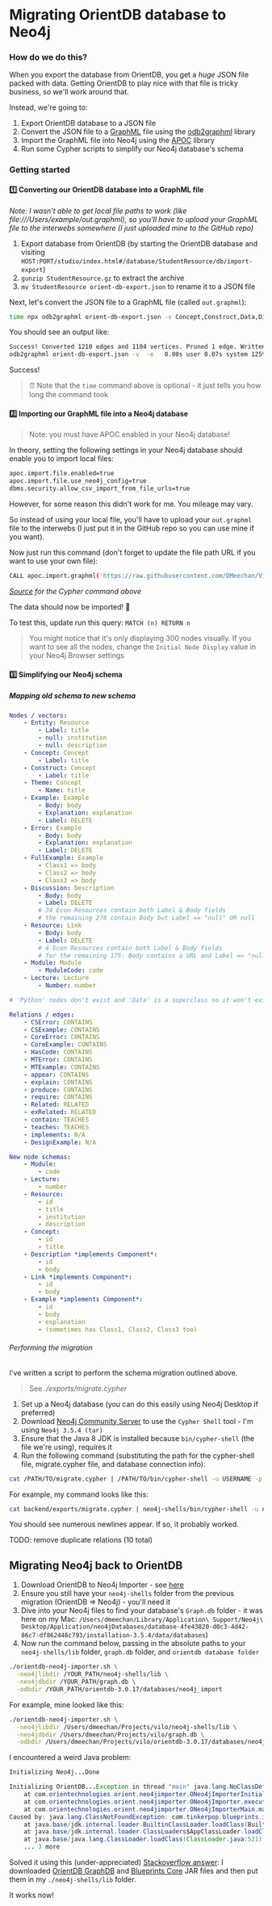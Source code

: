 # Migrating OrientDB database to Neo4j

### How do we do this?

When you export the database from OrientDB, you get a *huge* JSON file packed with data. Getting OrientDB to play nice with that file is tricky business, so we'll work around that. 

Instead, we're going to:

1. Export OrientDB database to a JSON file
2. Convert the JSON file to a [GraphML](http://graphml.graphdrawing.org/) file using the [odb2graphml](https://github.com/lukeasrodgers/odb2graphml) library
3. Import the GraphML file into Neo4j using the [APOC](https://github.com/neo4j-contrib/neo4j-apoc-procedures) library
4. Run some Cypher scripts to simplify our Neo4j database's schema

### Getting started

#### 1️⃣ Converting our OrientDB database into a GraphML file

*Note: I wasn't able to get local file paths to work (like file:///Users/example/out.graphml), so you'll have to upload your GraphML file to the interwebs somewhere (I just uploaded mine to the GitHub repo)*

1. Export database from OrientDB (by starting the OrientDB database and visiting `HOST:PORT/studio/index.html#/database/StudentResource/db/import-export`)
2. `gunzip StudentResource.gz` to extract the archive
3. `mv StudentResource orient-db-export.json` to rename it to a JSON file

Next, let's convert the JSON file to a GraphML file (called `out.graphml`):

```bash
time npx odb2graphml orient-db-export.json -v Concept,Construct,Data,Discussion,Entity,Error,Example,FullExample,Lecture,Module,Python,Resource,Theme,V -e CSError,CSExample,CoreError,CoreExample,DesignExample,E,HasCode,MTError,MTExample,Related,appear,contain,exRelated,explain,implements,produce,require,teaches
```

You should see an output like:

```bash
Success! Converted 1210 edges and 1104 vertices. Pruned 1 edge. Written to out.graphml
odb2graphml orient-db-export.json -v  -e   0.80s user 0.07s system 125% cpu 0.694 total
```

Success!

> ⏰ Note that the `time` command above is optional - it just tells you how long the command took

#### 2️⃣ Importing our GraphML file into a Neo4j database

> Note: you must have APOC enabled in your Neo4j database!

In theory, setting the following settings in your Neo4j database should enable you to import local files:

```bash
apoc.import.file.enabled=true
apoc.import.file.use_neo4j_config=true
dbms.security.allow_csv_import_from_file_urls=true
```

However, for some reason this didn't work for me. You mileage may vary.

So instead of using your local file, you'll have to upload your `out.graphml` file to the interwebs (I just put it in the GitHub repo so you can use mine if you want).

Now just run this command (don't forget to update the file path URL if you want to use your own file):

```bash
CALL apoc.import.graphml('https://raw.githubusercontent.com/DMeechan/ViLO-GRAND/master/exports/out.graphml', {batchSize: 10000, readLabels: true, storeNodeIds: false, defaultRelationshipType:"RELATED"})
```

*[Source](https://neo4j-contrib.github.io/neo4j-apoc-procedures/#graphml) for the Cypher command above*

The data should now be imported! 🎉

To test this, update run this query: `MATCH (n) RETURN n`

> You might notice that it's only displaying 300 nodes visually. If you want to see all the nodes, change the `Initial Node Display` value in your Neo4j Browser settings

#### 3️⃣ Simplifying our Neo4j schema

##### Mapping old schema to new schema

```YAML
Nodes / vectors:
    - Entity: Resource
        - Label: title
        - null: institution
        - null: description
    - Concept: Concept
        - Label: title
    - Construct: Concept
        - Label: title
    - Theme: Concept
        - Name: title
    - Example: Example
        - Body: body
        - Explanation: explanation
        - Label: DELETE
    - Error: Example
        - Body: body
        - Explanation: explanation
        - Label: DELETE
    - FullExample: Example
        - Class1 => body
        - Class2 => body
        - Class3 => body
    - Discussion: Description
        - Body: body
        - Label: DELETE
        # 34 Econ Resources contain both Label & Body fields
        # the remaining 278 contain Body but Label == "null" OR null
    - Resource: Link
        - Body: body
        - Label: DELETE
        # 4 Econ Resources contain both Label & Body fields
        # for the remaining 175: Body contains a URL and Label == "null"
    - Module: Module
        - ModuleCode: code
    - Lecture: Lecture
        - Number: number

# 'Python' nodes don't exist and 'Data' is a superclass so it won't exist in Neo4j

Relations / edges:
    - CSError: CONTAINS
    - CSExample: CONTAINS
    - CoreError: CONTAINS
    - CoreExample: CONTAINS
    - HasCode: CONTAINS
    - MTError: CONTAINS
    - MTExample: CONTAINS
    - appear: CONTAINS
    - explain: CONTAINS
    - produce: CONTAINS
    - require: CONTAINS
    - Related: RELATED
    - exRelated: RELATED
    - contain: TEACHES
    - teaches: TEACHES
    - implements: N/A
    - DesignExample: N/A
```

```YAML
New node schemas:
    - Module:
        - code
    - Lecture:
        - number
    - Resource:
        - id
        - title
        - institution
        - description
    - Concept:
        - id
        - title
    - Description *implements Component*:
        - id
        - body
    - Link *implements Component*:
        - id
        - body
    - Example *implements Component*:
        - id
        - body
        - explanation
        - (sometimes has Class1, Class2, Class3 too)
```

###### Performing the migration

I've written a script to perform the schema migration outlined above.

> See *./exports/migrate.cypher*

1. Set up a Neo4j database (you can do this easily using Neo4j Desktop if preferred)
2. Download [Neo4j Community Server](https://neo4j.com/download-center/#panel2-2) to use the `Cypher Shell` tool - I'm using `Neo4j 3.5.4 (tar)`
3. Ensure that the Java 8 JDK is installed because `bin/cypher-shell` (the file we're using), requires it 
4. Run the following command (substituting the path for the cypher-shell file, migrate.cypher file, and database connection info):

```bash
cat /PATH/TO/migrate.cypher | /PATH/TO/bin/cypher-shell -u USERNAME -p PASSWORD -a ADDRESS --format plain
```

For example, my command looks like this:

```bash
cat backend/exports/migrate.cypher | neo4j-shells/bin/cypher-shell -u neo4j -p letmein -a bolt://localhost:7687 --format plain
```

You should see numerous newlines appear. If so, it probably worked.

TODO: remove duplicate relations (10 total)

## Migrating Neo4j back to OrientDB

1. Download OrientDB to Neo4j Importer - see [here](https://orientdb.com/docs/last/OrientDB-Neo4j-Importer.html)
2. Ensure you still have your `neo4j-shells` folder from the previous migration (OrientDB => Neo4j) - you'll need it
3. Dive into your Neo4j files to find your database's `Graph.db` folder - it was here on my Mac: `/Users/dmeechan/Library/Application\ Support/Neo4j\ Desktop/Application/neo4jDatabases/database-4fe43820-d0c3-4d42-86c7-df862446c793/installation-3.5.4/data/databases`)
4. Now run the command below, passing in the absolute paths to your `neo4j-shells/lib` folder, `graph.db` folder, and `orientdb database folder`

```bash
./orientdb-neo4j-importer.sh \
  -neo4jlibdir /YOUR_PATH/neo4j-shells/lib \
  -neo4jdbdir /YOUR_PATH/graph.db \
  -odbdir /YOUR_PATH/orientdb-3.0.17/databases/neo4j_import
```

For example, mine looked like this:

```bash
./orientdb-neo4j-importer.sh \
  -neo4jlibdir /Users/dmeechan/Projects/vilo/neo4j-shells/lib \
  -neo4jdbdir /Users/dmeechan/Projects/vilo/graph.db \
  -odbdir /Users/dmeechan/Projects/vilo/orientdb-3.0.17/databases/neo4j_import
```

I encountered a weird Java problem:

```java
Initializing Neo4j...Done

Initializing OrientDB...Exception in thread "main" java.lang.NoClassDefFoundError: com/tinkerpop/blueprints/impls/orient/OrientGraphFactory
	at com.orientechnologies.orient.neo4jimporter.ONeo4jImporterInitializer.invoke(ONeo4jImporterInitializer.java:94)
	at com.orientechnologies.orient.neo4jimporter.ONeo4jImporter.execute(ONeo4jImporter.java:108)
	at com.orientechnologies.orient.neo4jimporter.ONeo4jImporterMain.main(ONeo4jImporterMain.java:25)
Caused by: java.lang.ClassNotFoundException: com.tinkerpop.blueprints.impls.orient.OrientGraphFactory
	at java.base/jdk.internal.loader.BuiltinClassLoader.loadClass(BuiltinClassLoader.java:583)
	at java.base/jdk.internal.loader.ClassLoaders$AppClassLoader.loadClass(ClassLoaders.java:178)
	at java.base/java.lang.ClassLoader.loadClass(ClassLoader.java:521)
	... 3 more
```

Solved it using this (under-appreciated) [Stackoverflow answer](https://stackoverflow.com/a/53669870/4752388): I downloaded [OrientDB GraphDB](https://mvnrepository.com/artifact/com.orientechnologies/orientdb-graphdb/3.0.17) and [Blueprints Core](https://mvnrepository.com/artifact/com.tinkerpop.blueprints/blueprints-core/2.6.0) JAR files and then put them in my `./neo4j-shells/lib` folder.

It works now!